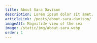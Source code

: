 ```yaml
---
title: About Sara Davison
description: Lorem ipsum dolor sit amet.
articleLink: /posts/about-sara-davison/
imageAlt: Magnifide view of the sea
image: /static/img/about-sara.webp
order: 1
---
```

